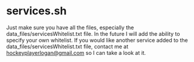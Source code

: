 # services.sh
Just make sure you have all the files, especially the data_files/servicesWhitelist.txt file. In the future I will add the ability to specify your own whitelist. If you would like another service added to the data_files/servicesWhitelist.txt file, contact me at hockeyplayerlogan@gmail.com so I can take a look at it.

